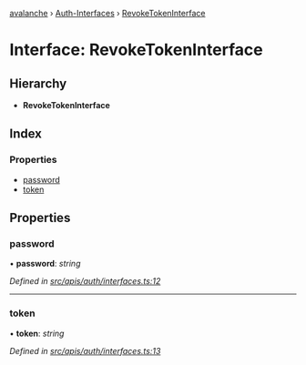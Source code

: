 [avalanche](../README.md) › [Auth-Interfaces](../modules/auth_interfaces.md) › [RevokeTokenInterface](auth_interfaces.revoketokeninterface.md)

# Interface: RevokeTokenInterface

## Hierarchy

* **RevokeTokenInterface**

## Index

### Properties

* [password](auth_interfaces.revoketokeninterface.md#password)
* [token](auth_interfaces.revoketokeninterface.md#token)

## Properties

###  password

• **password**: *string*

*Defined in [src/apis/auth/interfaces.ts:12](https://github.com/ava-labs/avalanchejs/blob/5511161/src/apis/auth/interfaces.ts#L12)*

___

###  token

• **token**: *string*

*Defined in [src/apis/auth/interfaces.ts:13](https://github.com/ava-labs/avalanchejs/blob/5511161/src/apis/auth/interfaces.ts#L13)*
